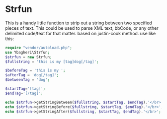 # Strfun
This is a handy little function to strip out a string between two specified pieces of text. This could be used to parse XML text, bbCode, or any other delimited code/text for that matter. based on justin-cook method.
use like this:
```php
require "vendor/autoload.php";
use Ybagheri\Strfun;
$strfun = new Strfun;
$fullstring = 'this is my [tag]dog[/tag]';

$beforeTag = 'this is my ';
$afterTag = 'dog[/tag]';
$betweenTag = 'dog';

$startTag='[tag]';
$endTag='[/tag]';

echo $strfun->getStringBetween($fullstring, $startTag, $endTag).'</br>'; //dog
echo $strfun->getStringBefore($fullstring, $startTag, $endTag).'</br>'; //this is my
echo $strfun->getStringAfter($fullstring, $startTag, $endTag).'</br>'; //dog[/tag]
```
